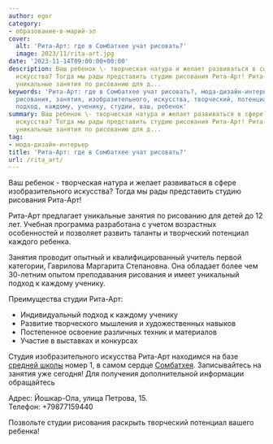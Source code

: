 ```yaml
---
author: egor
category:
- образование-в-марий-эл
cover:
  alt: 'Рита-Арт: где в Сомбатхее учат рисовать?'
  image: 2023/11/rita-art.jpg
date: '2023-11-14T09:00:00+00:00'
description: Ваш ребенок \- творческая натура и желает развиваться в сфере изобразительного
  искусства? Тогда мы рады представить студию рисования Рита-Арт! Рита-Арт предлагает
  уникальные занятия по рисованию для д...
keywords: 'Рита-Арт: где в Сомбатхее учат рисовать?, мода-дизайн-интерьер, рита, арт,
  рисования, занятия, изобразительного, искусства, творческий, потенциал, ребенка,
  подход, каждому, ученику, студии, ваш, ребенок'
summary: Ваш ребенок \- творческая натура и желает развиваться в сфере изобразительного
  искусства? Тогда мы рады представить студию рисования Рита-Арт! Рита-Арт предлагает
  уникальные занятия по рисованию для д...
tag:
- мода-дизайн-интерьер
title: 'Рита-Арт: где в Сомбатхее учат рисовать?'
url: /rita_art/
---
```


Ваш ребенок \- творческая натура и желает развиваться в сфере изобразительного искусства? Тогда мы рады представить студию рисования Рита-Арт!

Рита-Арт предлагает уникальные занятия по рисованию для детей до 12 лет. Учебная программа разработана с учетом возрастных особенностей и позволяет развить таланты и творческий потенциал каждого ребенка.

Занятия проводит опытный и квалифицированный учитель первой категории, Гаврилова Маргарита Степановна. Она обладает более чем 30-летним опытом преподавания рисования и имеет уникальный подход к каждому ученику.

Преимущества студии Рита-Арт:

- Индивидуальный подход к каждому ученику
- Развитие творческого мышления и художественных навыков
- Постепенное освоение различных техник и материалов
- Участие в выставках и конкурсах

Студия изобразительного искусства Рита-Арт находимся на базе [средней школы](https://school1yola.ru/) номер 1, в самом сердце [Сомбатхея](/sombathej/). Записывайтесь на занятия уже сегодня! Для получения дополнительной информации обращайтесь

Адрес: Йошкар-Ола, улица Петрова, 15\.   
Телефон: +79877159440

Позвольте студии рисования раскрыть творческий потенциал вашего ребенка!